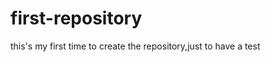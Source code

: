 first-repository
================

this's my first time to create the repository,just to have a test
